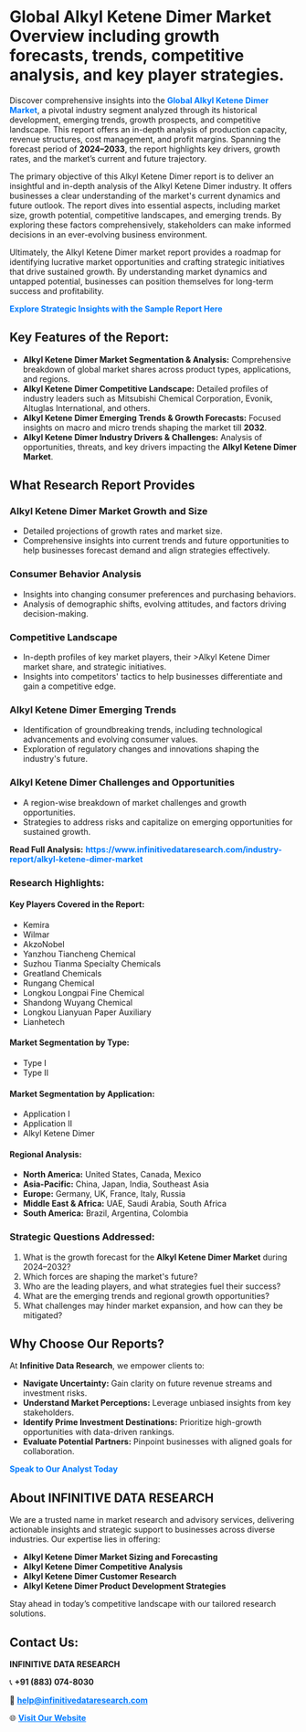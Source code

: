 <h1>Global Alkyl Ketene Dimer Market Overview including growth forecasts, trends, competitive analysis, and key player strategies.</h1>
<p>
Discover comprehensive insights into the 
<a href="https://www.infinitivedataresearch.com/industry-report/alkyl-ketene-dimer-market" rel="dofollow" style="color: #007BFF; text-decoration: none;"><strong>Global Alkyl Ketene Dimer Market</strong></a>, a pivotal industry segment analyzed through its historical development, emerging trends, growth prospects, and competitive landscape. This report offers an in-depth analysis of production capacity, revenue structures, cost management, and profit margins. Spanning the forecast period of <strong>2024–2033</strong>, the report highlights key drivers, growth rates, and the market’s current and future trajectory.
</p>
<p>
The primary objective of this Alkyl Ketene Dimer report is to deliver an insightful and in-depth analysis of the Alkyl Ketene Dimer industry. It offers businesses a clear understanding of the market's current dynamics and future outlook. The report dives into essential aspects, including market size, growth potential, competitive landscapes, and emerging trends. By exploring these factors comprehensively, stakeholders can make informed decisions in an ever-evolving business environment.
</p>
<p>
Ultimately, the Alkyl Ketene Dimer market report provides a roadmap for identifying lucrative market opportunities and crafting strategic initiatives that drive sustained growth. By understanding market dynamics and untapped potential, businesses can position themselves for long-term success and profitability.
</p>
<p>
<a href="https://www.infinitivedataresearch.com/request-sample/reportId=102719" style="color: #007BFF; text-decoration: none;"><strong>Explore Strategic Insights with the Sample Report Here</strong></a>
</p>

<h2>Key Features of the Report:</h2>
<ul>
<li><strong>Alkyl Ketene Dimer Market Segmentation & Analysis:</strong> Comprehensive breakdown of global market shares across product types, applications, and regions.</li>
<li><strong>Alkyl Ketene Dimer Competitive Landscape:</strong> Detailed profiles of industry leaders such as Mitsubishi Chemical Corporation, Evonik, Altuglas International, and others.</li>
<li><strong>Alkyl Ketene Dimer Emerging Trends & Growth Forecasts:</strong> Focused insights on macro and micro trends shaping the market till <strong>2032</strong>.</li>
<li><strong>Alkyl Ketene Dimer Industry Drivers & Challenges:</strong> Analysis of opportunities, threats, and key drivers impacting the <strong>Alkyl Ketene Dimer Market</strong>.</li>
</ul>

<h2>What Research Report Provides</h2>
<h3>Alkyl Ketene Dimer Market Growth and Size</h3>
<ul>
<li>Detailed projections of growth rates and market size.</li>
<li>Comprehensive insights into current trends and future opportunities to help businesses forecast demand and align strategies effectively.</li>
</ul>

<h3>Consumer Behavior Analysis</h3>
<ul>
<li>Insights into changing consumer preferences and purchasing behaviors.</li>
<li>Analysis of demographic shifts, evolving attitudes, and factors driving decision-making.</li>
</ul>

<h3>Competitive Landscape</h3>
<ul>
<li>In-depth profiles of key market players, their >Alkyl Ketene Dimer market share, and strategic initiatives.</li>
<li>Insights into competitors' tactics to help businesses differentiate and gain a competitive edge.</li>
</ul>

<h3>Alkyl Ketene Dimer Emerging Trends</h3>
<ul>
<li>Identification of groundbreaking trends, including technological advancements and evolving consumer values.</li>
<li>Exploration of regulatory changes and innovations shaping the industry's future.</li>
</ul>

<h3>Alkyl Ketene Dimer Challenges and Opportunities</h3>
<ul>
<li>A region-wise breakdown of market challenges and growth opportunities.</li>
<li>Strategies to address risks and capitalize on emerging opportunities for sustained growth.</li>
</ul>
<p><strong>Read Full Analysis:</strong> <a href="https://www.infinitivedataresearch.com/industry-report/alkyl-ketene-dimer-market" rel="dofollow" style="color: #007BFF; text-decoration: none;"><strong>https://www.infinitivedataresearch.com/industry-report/alkyl-ketene-dimer-market</strong></a></p>
<h3>Research Highlights:</h3>
<h4>Key Players Covered in the Report:</h4>
<ul><li>Kemira</li><li>Wilmar</li><li>AkzoNobel</li><li>Yanzhou Tiancheng Chemical</li><li>Suzhou Tianma Specialty Chemicals</li><li>Greatland Chemicals</li><li>Rungang Chemical</li><li>Longkou Longpai Fine Chemical</li><li>Shandong Wuyang Chemical</li><li>Longkou Lianyuan Paper Auxiliary</li><li>Lianhetech</li></ul>
<h4>Market Segmentation by Type:</h4>
<ul><li>Type I</li><li>Type II</li></ul>
<h4>Market Segmentation by Application:</h4>
<ul><li>Application I</li><li>Application II</li><li>Alkyl Ketene Dimer</li></ul>

<h4>Regional Analysis:</h4>
<ul>
<li><strong>North America:</strong> United States, Canada, Mexico</li>
<li><strong>Asia-Pacific:</strong> China, Japan, India, Southeast Asia</li>
<li><strong>Europe:</strong> Germany, UK, France, Italy, Russia</li>
<li><strong>Middle East & Africa:</strong> UAE, Saudi Arabia, South Africa</li>
<li><strong>South America:</strong> Brazil, Argentina, Colombia</li>
</ul>

<h3>Strategic Questions Addressed:</h3>
<ol>
<li>What is the growth forecast for the <strong>Alkyl Ketene Dimer Market</strong> during 2024–2032?</li>
<li>Which forces are shaping the market's future?</li>
<li>Who are the leading players, and what strategies fuel their success?</li>
<li>What are the emerging trends and regional growth opportunities?</li>
<li>What challenges may hinder market expansion, and how can they be mitigated?</li>
</ol>

<h2>Why Choose Our Reports?</h2>
<p>At <strong>Infinitive Data Research</strong>, we empower clients to:</p>
<ul>
<li><strong>Navigate Uncertainty:</strong> Gain clarity on future revenue streams and investment risks.</li>
<li><strong>Understand Market Perceptions:</strong> Leverage unbiased insights from key stakeholders.</li>
<li><strong>Identify Prime Investment Destinations:</strong> Prioritize high-growth opportunities with data-driven rankings.</li>
<li><strong>Evaluate Potential Partners:</strong> Pinpoint businesses with aligned goals for collaboration.</li>
</ul>
<p><a href="https://www.infinitivedataresearch.com/industry-report/alkyl-ketene-dimer-market" rel="dofollow" style="color: #007BFF; text-decoration: none;"><strong>Speak to Our Analyst Today</strong></a></p>

<h2>About INFINITIVE DATA RESEARCH</h2>
<p>We are a trusted name in market research and advisory services, delivering actionable insights and strategic support to businesses across diverse industries. Our expertise lies in offering:</p>
<ul>
<li><strong>Alkyl Ketene Dimer Market Sizing and Forecasting</strong></li>
<li><strong>Alkyl Ketene Dimer Competitive Analysis</strong></li>
<li><strong>Alkyl Ketene Dimer Customer Research</strong></li>
<li><strong>Alkyl Ketene Dimer Product Development Strategies</strong></li>
</ul>
<p>Stay ahead in today’s competitive landscape with our tailored research solutions.</p>

<h2>Contact Us:</h2>
<p><strong>INFINITIVE DATA RESEARCH</strong></p>
<p>📞 <strong>+91 (883) 074-8030</strong></p>
<p>📧 <strong><a href="mailto:help@infinitivedataresearch.com" style="color: #007BFF;">help@infinitivedataresearch.com</a></strong></p>
<p>🌐 <strong><a href="https://www.infinitivedataresearch.com" rel="dofollow" style="color: #007BFF;">Visit Our Website</a></strong></p>